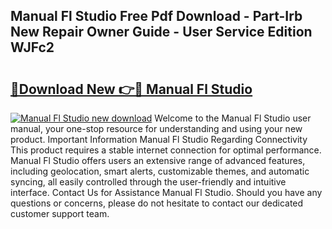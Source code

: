 ## Manual Fl Studio Free Pdf Download - Part-Irb New Repair Owner Guide - User Service Edition WJFc2

# <h2><a href="http://bc36452.oget.top/?id=Manual+Fl+Studio">🔗Download New 👉🔴 Manual Fl Studio</a></h2>

[![Manual Fl Studio new download](https://i.imgur.com/5g1atiW.png)](http://bc36452.oget.top/?id=Manual+Fl+Studio)
Welcome to the Manual Fl Studio user manual, your one-stop resource for understanding and using your new product. Important Information Manual Fl Studio Regarding Connectivity This product requires a stable internet connection for optimal performance. Manual Fl Studio offers users an extensive range of advanced features, including geolocation, smart alerts, customizable themes, and automatic syncing, all easily controlled through the user-friendly and intuitive interface. Contact Us for Assistance Manual Fl Studio. Should you have any questions or concerns, please do not hesitate to contact our dedicated customer support team.
